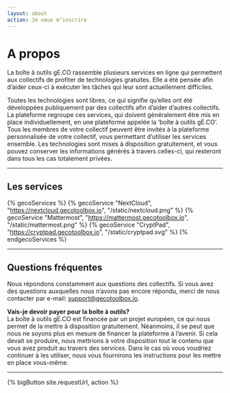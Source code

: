 ```yaml
---
layout: about
action: Je veux m’inscrire
---
```


# A propos

La boîte à outils gE.CO rassemble plusieurs services en ligne qui permettent aux collectifs de profiter de technologies gratuites. Elle a été pensée afin d’aider ceux-ci à exécuter les tâches qui leur sont actuellement difficiles.

Toutes les technologies sont libres, ce qui signifie qu’elles ont été développées publiquement par des collectifs afin d’aider d’autres collectifs. La plateforme regroupe ces services, qui doivent généralement être mis en place individuellement, en une plateforme appelée la ‘boîte à outils gE.CO’. Tous les membres de votre collectif peuvent être invités à la plateforme personnalisée de votre collectif, vous permettant d’utiliser les services ensemble. Les technologies sont mises à disposition gratuitement, et vous pouvez conserver les informations générés à travers celles-ci, qui resteront dans tous les cas totalement privées.

<hr>

## Les services

{% gecoServices %}
{% gecoService "NextCloud", "https://nextcloud.gecotoolbox.io", "/static/nextcloud.png" %}
{% gecoService "Mattermost", "https://mattermost.gecotoolbox.io", "/static/mattermost.png" %}
{% gecoService "CryptPad", "https://cryptpad.gecotoolbox.io", "/static/cryptpad.svg" %}
{% endgecoServices %}

<hr>

## Questions fréquentes

Nous répondons constamment aux questions des collectifs. Si vous avez des questions auxquelles nous n’avons pas encore répondu, merci de nous contacter par e-mail:
[support@gecotoolbox.io](mailto:support@gecotoolbox.io).

**Vais-je devoir payer pour la boîte à outils?**<br>
La boîte à outils gE.CO est financée par un projet européen, ce qui nous permet de la mettre à disposition gratuitement. Néanmoins, il se peut que nous ne soyons plus en mesure de financer la plateforme à l’avenir. Si cela devait se produire, nous mettrions à votre disposition tout le contenu que vous avez produit au travers des services. Dans le cas où vous voudriez continuer à les utiliser, nous vous fournirons les instructions pour les mettre en place vous-même.

---

{% bigButton site.requestUrl, action %}

